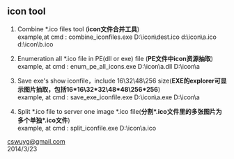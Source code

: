 icon tool
---

1. Combine *.ico files tool (**icon文件合并工具**)  
example,at cmd : combine_iconfiles.exe D:\icon\dest.ico d:\icon\a.ico d:\icon\b.ico

2. Enumeration all *.ico file in PE(dll or exe) file (**PE文件中icon资源抽取**)  
example, at cmd : enum_pe_all_icons.exe D:\icon\a.dll D:\icon\a

3. Save exe's show iconfile，include 16\32\48\256 size(**EXE的explorer可显示图片抽取，包括16\*16\32\*32\48\*48\256\*256**)  
example, at cmd : save_exe_iconfile.exe D:\icon\a.exe D:\icon\a

4. Split \*.ico file to server one image \*.ico file(**分割\*.ico文件里的多张图片为多个单独\*.ico文件**)  
example, at cmd : split_iconfile.exe D:\icon\a.ico





cswuyg@gmail.com  
2014/3/23
